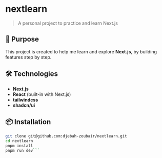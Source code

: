 # nextlearn

> A personal project to practice and learn Next.js

## 🚀 Purpose

This project is created to help me learn and explore **Next.js**, by building features step by step.

## 🛠️ Technologies

- **Next.js**
- **React** (built-in with Next.js)
- **tailwindcss**
- **shadcn/ui**

## 📦 Installation

```bash
git clone git@github.com:djebah-zoubair/nextlearn.git
cd nextlearn
pnpm install
pnpm run dev```

